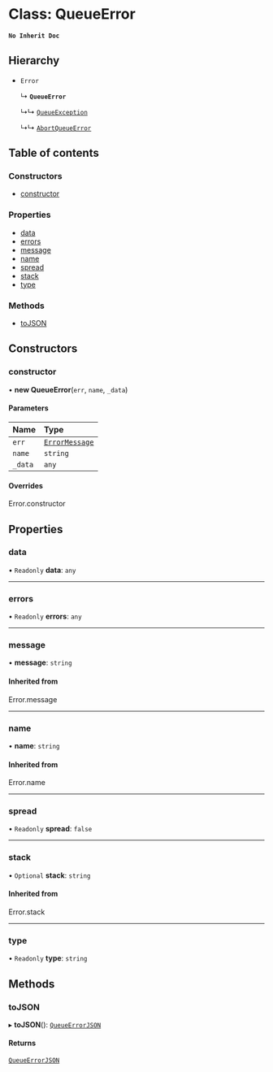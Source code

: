 # Class: QueueError

**`No Inherit Doc`**

## Hierarchy

- `Error`

  ↳ **`QueueError`**

  ↳↳ [`QueueException`](QueueException.md)

  ↳↳ [`AbortQueueError`](AbortQueueError.md)

## Table of contents

### Constructors

- [constructor](QueueError.md#constructor)

### Properties

- [data](QueueError.md#data)
- [errors](QueueError.md#errors)
- [message](QueueError.md#message)
- [name](QueueError.md#name)
- [spread](QueueError.md#spread)
- [stack](QueueError.md#stack)
- [type](QueueError.md#type)

### Methods

- [toJSON](QueueError.md#tojson)

## Constructors

### constructor

• **new QueueError**(`err`, `name`, `_data`)

#### Parameters

| Name | Type |
| :------ | :------ |
| `err` | [`ErrorMessage`](../README.md#errormessage) |
| `name` | `string` |
| `_data` | `any` |

#### Overrides

Error.constructor

## Properties

### data

• `Readonly` **data**: `any`

___

### errors

• `Readonly` **errors**: `any`

___

### message

• **message**: `string`

#### Inherited from

Error.message

___

### name

• **name**: `string`

#### Inherited from

Error.name

___

### spread

• `Readonly` **spread**: ``false``

___

### stack

• `Optional` **stack**: `string`

#### Inherited from

Error.stack

___

### type

• `Readonly` **type**: `string`

## Methods

### toJSON

▸ **toJSON**(): [`QueueErrorJSON`](../interfaces/QueueErrorJSON.md)

#### Returns

[`QueueErrorJSON`](../interfaces/QueueErrorJSON.md)
